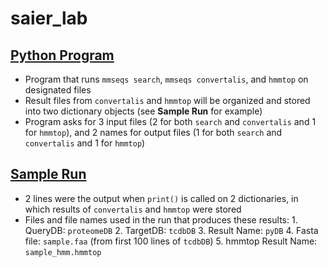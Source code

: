 # saier_lab

## [Python Program](https://github.com/CobyLsy/saier_lab/blob/main/mmseqs_hmmtop.py)
- Program that runs `mmseqs search`, `mmseqs convertalis`, and `hmmtop` on designated files
- Result files from `convertalis` and `hmmtop` will be organized and stored into two dictionary objects (see **Sample Run** for example)
- Program asks for 3 input files (2 for both `search` and `convertalis` and 1 for `hmmtop`), and 2 names for output files (1 for both `search` and `convertalis` and 1 for `hmmtop`)

## [Sample Run](https://github.com/CobyLsy/saier_lab/blob/main/Sample-Run)
- 2 lines were the output when `print()` is called on 2 dictionaries, in which results of `convertalis` and `hmmtop` were stored
- Files and file names used in the run that produces these results: 1. QueryDB: `proteomeDB` 2. TargetDB: `tcdbDB` 3. Result Name: `pyDB` 4. Fasta file: `sample.faa` (from first 100 lines of `tcdbDB`) 5. hmmtop Result Name: `sample_hmm.hmmtop`
